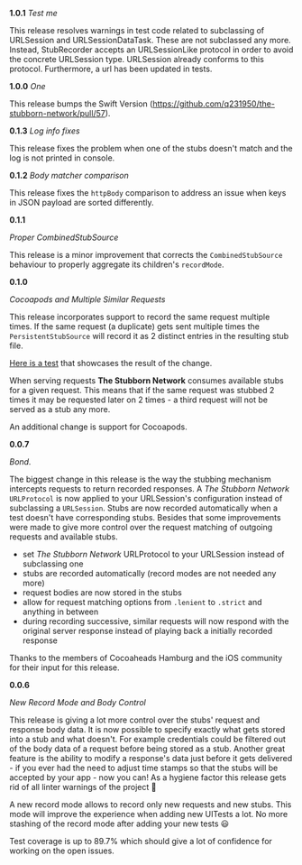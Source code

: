 
**1.0.1**
_Test me_

This release resolves warnings in test code related to subclassing of URLSession and URLSessionDataTask. These are not subclassed any more. Instead, StubRecorder accepts an URLSessionLike protocol in order to avoid the concrete URLSession type. URLSession already conforms to this protocol. Furthermore, a url has been updated in tests.

**1.0.0**
_One_

This release bumps the Swift Version (https://github.com/q231950/the-stubborn-network/pull/57).

**0.1.3**
_Log info fixes_

This release fixes the problem when one of the stubs doesn't match and the log is not printed in console.

**0.1.2**
_Body matcher comparison_

This release fixes the `httpBody` comparison to address an issue when keys in JSON payload are sorted differently. 

**0.1.1**

_Proper CombinedStubSource_

This release is a minor improvement that corrects the `CombinedStubSource` behaviour to properly aggregate its children's `recordMode`.

**0.1.0**

_Cocoapods and Multiple Similar Requests_

This release incorporates support to record the same request multiple times. If the same request (a duplicate) gets sent multiple times the `PersistentStubSource` will record it as 2 distinct entries in the resulting stub file.

[Here is a test](https://github.com/q231950/the-stubborn-network/blob/main/Tests/StubbornNetworkTests/PersistentStubSourceTests.swift#L102-L116) that showcases the result of the change.

When serving requests **The Stubborn Network** consumes available stubs for a given request. This means that if the same request was stubbed 2 times it may be requested later on 2 times - a third request will not be served as a stub any more.

An additional change is support for Cocoapods.


**0.0.7**

_Bond._

The biggest change in this release is the way the stubbing mechanism intercepts requests to return recorded responses. A *The Stubborn Network* `URLProtocol` is now applied to your URLSession's configuration instead of subclassing a `URLSession`. Stubs are now recorded automatically when a test doesn't have corresponding stubs. Besides that some improvements were made to give more control over the request matching of outgoing requests and available stubs.

- set *The Stubborn Network* URLProtocol to your URLSession instead of subclassing one
- stubs are recorded automatically (record modes are not needed any more)
- request bodies are now stored in the stubs
- allow for request matching options from `.lenient` to `.strict` and anything in between
- during recording successive, similar requests will now respond with the original server response instead of playing back a initially recorded response

Thanks to the members of Cocoaheads Hamburg and the iOS community for their input for this release.

**0.0.6**

_New Record Mode and Body Control_

This release is giving a lot more control over the stubs' request and response body data. It is now possible to specify exactly what gets stored into a stub and what doesn't. For example credentials could be filtered out of the body data of a request before being stored as a stub. Another great feature is the ability to modify a response's data just before it gets delivered - if you ever had the need to adjust time stamps so that the stubs will be accepted by your app - now you can! As a hygiene factor this release gets rid of all linter warnings of the project 🧼

A new record mode allows to record only new requests and new stubs. This mode will improve the experience when adding new UITests a lot. No more stashing of the record mode after adding your new tests 😃

Test coverage is up to 89.7% which should give a lot of confidence for working on the open issues.

